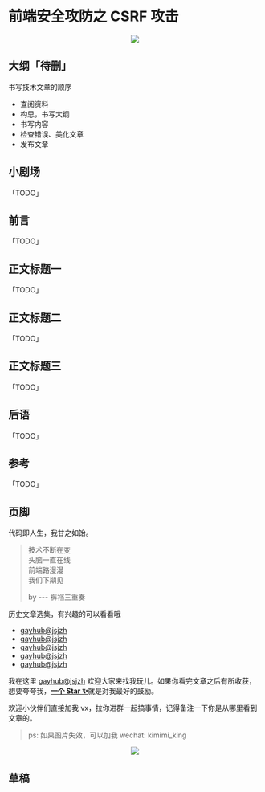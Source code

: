 # 前端安全攻防之 CSRF 攻击

<div align="center">
  <image src="https://p3-juejin.byteimg.com/tos-cn-i-k3u1fbpfcp/d45a010de01a413ab7101a4479b1ad5e~tplv-k3u1fbpfcp-zoom-1.image" />
</div>

## 大纲「待删」

书写技术文章的顺序

- 查阅资料
- 构思，书写大纲
- 书写内容
- 检查错误、美化文章
- 发布文章

## 小剧场

「TODO」

## 前言

「TODO」

## 正文标题一

「TODO」

## 正文标题二

「TODO」

## 正文标题三

「TODO」

## 后语

「TODO」

## 参考

「TODO」

## 页脚

代码即人生，我甘之如饴。

> 技术不断在变  
> 头脑一直在线  
> 前端路漫漫  
> 我们下期见
>
> by --- 裤裆三重奏

历史文章选集，有兴趣的可以看看哦

- [gayhub@jsjzh](https://github.com/jsjzh)
- [gayhub@jsjzh](https://github.com/jsjzh)
- [gayhub@jsjzh](https://github.com/jsjzh)
- [gayhub@jsjzh](https://github.com/jsjzh)
- [gayhub@jsjzh](https://github.com/jsjzh)

我在这里 [gayhub@jsjzh](https://github.com/jsjzh) 欢迎大家来找我玩儿。如果你看完文章之后有所收获，想要夸夸我，[**一个 Star ✨**](https://github.com/jsjzh/blog)就是对我最好的鼓励。

欢迎小伙伴们直接加我 vx，拉你进群一起搞事情，记得备注一下你是从哪里看到文章的。

> ps: 如果图片失效，可以加我 wechat: kimimi_king

<div align="center">
  <image src="https://p1-juejin.byteimg.com/tos-cn-i-k3u1fbpfcp/53fb3e16b1f64ebbb8aee73734371257~tplv-k3u1fbpfcp-watermark.image" />
</div>

## 草稿
